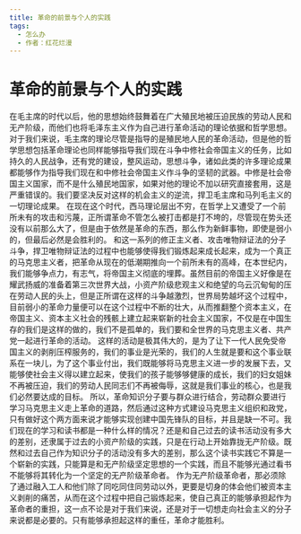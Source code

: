 ```yaml
---
title: 革命的前景与个人的实践
tags:
  - 怎么办
  - 作者：红花烂漫
---
```


# 革命的前景与个人的实践

在毛主席的时代以后，他的思想始终鼓舞着在广大殖民地被压迫民族的劳动人民和无产阶级，而他们也将毛泽东主义作为自己进行革命活动的理论依据和哲学思想。对于我们来说，毛主席的理论尽管是指导的是殖民地人民的革命活动，但是他的哲学思想包括革命理论也同样能够指导我们现在斗争中修社会帝国主义的任务，比如持久的人民战争，还有党的建设，整风运动，思想斗争，诸如此类的许多理论成果都能够作为指导我们现在和中修社会帝国主义作斗争的坚韧的武器。中修是社会帝国主义国家，而不是什么殖民地国家，如果对他的理论不加以研究直接套用，这是严重错误的。我们要坚决反对这样的机会主义的逆流，捍卫毛主席和马列毛主义的一切理论成果。
在现在这个时代，西马理论层出不穷，在哲学上又遭受了一个前所未有的攻击和污蔑，正所谓革命不管怎么被打击都是打不垮的，尽管现在势头还没有以前那么大了，但是由于依然是革命的东西，那么作为新鲜事物，即使是弱小的，但最后必然是会胜利的。
和这一系列的修正主义者、攻击唯物辩证法的分子斗争，捍卫唯物辩证法的过程中也能够使得我们锻炼起来成长起来，成为一个真正的马克思主义者，把革命从现在的低潮期推向一个前所未有的高峰，在本世纪内，我们能够争点力，有志气，将帝国主义彻底的埋葬。虽然目前的帝国主义好像是在耀武扬威的准备着第三次世界大战，小资产阶级悲观主义和绝望的乌云沉甸甸的压在劳动人民的头上，但是正所谓在这样的斗争越激烈，世界局势越坏这个过程中，目前弱小的革命力量便可以在这个过程中不断的壮大，从而推翻整个资本主义，在帝国主义、资本主义社会的残骸上建立起来崭新的社会主义国家，不仅是在中国生存的我们是这样的做的，我们不是孤单的，我们要和全世界的马克思主义者、共产党一起进行革命的活动。
这样的活动是极其伟大的，是为了让下一代人民免受帝国主义的剥削压榨服务的，我们的事业是光荣的，我们的人生就是要和这个事业联系在一块儿，为了这个事业付出，我们既能够将马克思主义进一步的发展下去，又能够使社会主义得以建立起来，使我们的孩子能够够健康的成长，我们的妇女姐妹不再被压迫，我们的劳动人民同志们不再被侮辱，这就是我们事业的核心，也是我们必然要达成的目标。
所以，革命知识分子要与群众进行结合，劳动群众要进行学习马克思主义走上革命的道路，然后通过这种方式建设马克思主义组织和政党，只有做好这个两方面来说才能够实现创建中国先锋队的目标，并且是缺一不可。我们现在的学习和读书都是一种什么样的情况？还是和自己过去的读书活动没有多大的差别，还隶属于过去的小资产阶级的实践，只是在行动上开始靠拢无产阶级。既然和过去自己作为知识分子的活动没有多大的差别，那么这个读书实践它不算是一个崭新的实践，只能算是和无产阶级坚定思想的一个实践，而且不能够光通过看书不能够将其转化为一个坚定的无产阶级革命者。
作为无产阶级革命者，那必须除了通过融入工人和他们除了同吃同住同劳动以外，更要是切身的体会他们被资本主义剥削的痛苦，从而在这个过程中把自己锻炼起来，使自己真正的能够承担起作为革命者的重担，这一点不论是对于我们来说，还是对于一切想走向社会主义的分子来说都是必要的。只有能够承担起这样的重任，革命才能胜利。

